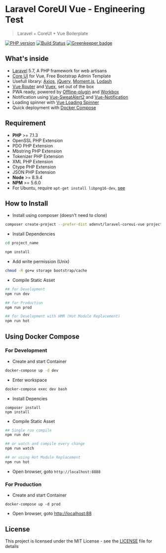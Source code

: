 # Laravel CoreUI Vue - Engineering Test

> Laravel + CoreUI + Vue Boilerplate

[![PHP version](https://badge.fury.io/ph/adenvt%2Flaravel-coreui-vue.svg)](https://badge.fury.io/ph/adenvt%2Flaravel-coreui-vue)
[![Build Status](https://travis-ci.com/adenvt/laravel-coreui-vue.svg?branch=master)](https://travis-ci.com/adenvt/laravel-coreui-vue) [![Greenkeeper badge](https://badges.greenkeeper.io/adenvt/laravel-coreui-vue.svg)](https://greenkeeper.io/)

## What's inside
* [Laravel][laravel] 5.7, A PHP framework for web artisans
* [Core UI][coreui] for Vue, Free Bootstrap Admin Template
* Usefull library: [Axios][axios], [jQuery][jquery], [Moment.js][moment], [Lodash][lodash]
* [Vue Router][vue-router] and [Vuex][vuex], set out of the box
* PWA ready, powered by [Offline-plugin][offline-plugin] and [Workbox][workbox]
* Notification using [Vue-SweatAlert2][vue-sweatalert2] and [Vue-Notification][vue-notification]
* Loading spinner with [Vue Loading Spinner][vue-loading-spinner]
* Quick deployment with [Docker Compose][docker-compose]

## Requirement
* **PHP** >= 7.1.3
* OpenSSL PHP Extension
* PDO PHP Extension
* Mbstring PHP Extension
* Tokenizer PHP Extension
* XML PHP Extension
* Ctype PHP Extension
* JSON PHP Extension
* **Node** >= 8.9.4
* **NPM** >= 5.6.0
* For Ubuntu, require `apt-get install libpng16-dev`, [see](https://github.com/imagemin/imagemin-mozjpeg/issues/28)

## How to Install
* Install using composer (doesn't need to clone)
```bash
composer create-project --prefer-dist adenvt/laravel-coreui-vue project_name
```
* Install Dependencies
```bash
cd project_name

npm install
```
* Add write permission (Unix)
```bash
chmod -R go+w storage bootstrap/cache
```
* Compile Static Asset
```bash
## for Development
npm run dev

## for Production
npm run prod

## for Development with HMR (Hot Module Replacement)
npm run hot
```

## Using Docker Compose

### For Development
* Create and start Container
```bash
docker-compose up -d dev
```

* Enter workspace
```bash
docker-compose exec dev bash
```

* Install Depencies
```
composer install
npm install
```

* Compile Static Asset
```bash
## Single run compile
npm run dev

## or watch and compile every change
npm run watch

## or using Hot Module Replacement
npm run hot
```
* Open browser, goto `http://localhost:8888`

### For Production
* Create and start Container
```
docker-compose up -d prod
```

* Open browser, goto [http://localhost:88](http://localhost:88)

## License
This project is licensed under the MIT License - see the [LICENSE](LICENSE) file for details

[laravel]: https://laravel.com
[coreui]: https://coreui.io
[axios]: https://github.com/axios/axios
[jquery]: https://jquery.com/
[lodash]: https://lodash.com/
[moment]: https://momentjs.com/
[vue-router]: https://router.vuejs.org/
[vuex]: https://vuex.vuejs.org/
[vue-sweatalert2]: https://github.com/avil13/vue-sweetalert2
[vue-notification]: http://vue-notification.yev.io/
[vue-loading-spinner]: https://nguyenvanduocit.github.io/vue-loading-spinner/
[docker-compose]: https://docs.docker.com/compose/
[offline-plugin]: https://github.com/NekR/offline-plugin
[workbox]: https://developers.google.com/web/tools/workbox/
